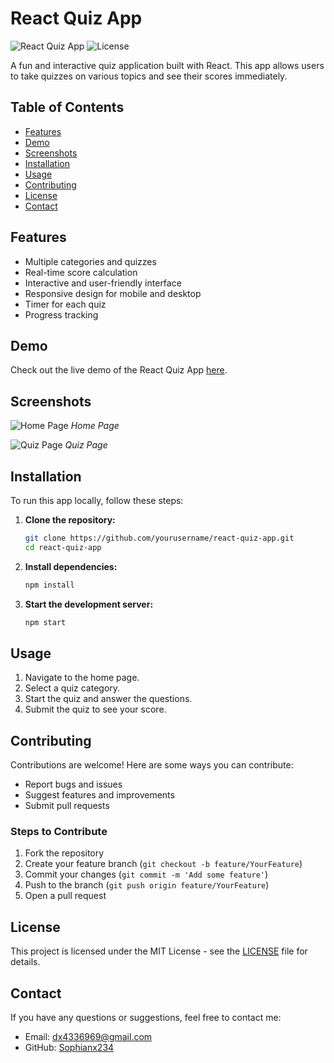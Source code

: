 # React Quiz App

![React Quiz App](https://img.shields.io/badge/react-^18.0.0-blue)
![License](https://img.shields.io/badge/license-MIT-green)

A fun and interactive quiz application built with React. This app allows users to take quizzes on various topics and see their scores immediately.

## Table of Contents

- [Features](#features)
- [Demo](#demo)
- [Screenshots](#screenshots)
- [Installation](#installation)
- [Usage](#usage)
- [Contributing](#contributing)
- [License](#license)
- [Contact](#contact)

## Features

- Multiple categories and quizzes
- Real-time score calculation
- Interactive and user-friendly interface
- Responsive design for mobile and desktop
- Timer for each quiz
- Progress tracking

## Demo

Check out the live demo of the React Quiz App [here](#).

## Screenshots

![Home Page](./react-quiz__1.png)
_Home Page_

![Quiz Page](./react-quiz__1.png)
_Quiz Page_

## Installation

To run this app locally, follow these steps:

1. **Clone the repository:**
   ```bash
   git clone https://github.com/yourusername/react-quiz-app.git
   cd react-quiz-app
   ```
2. **Install dependencies:**
   ```bash
   npm install
   ```
3. **Start the development server:**
   ```bash
   npm start
   ```

## Usage

1. Navigate to the home page.
2. Select a quiz category.
3. Start the quiz and answer the questions.
4. Submit the quiz to see your score.

## Contributing

Contributions are welcome! Here are some ways you can contribute:

- Report bugs and issues
- Suggest features and improvements
- Submit pull requests

### Steps to Contribute

1. Fork the repository
2. Create your feature branch (`git checkout -b feature/YourFeature`)
3. Commit your changes (`git commit -m 'Add some feature'`)
4. Push to the branch (`git push origin feature/YourFeature`)
5. Open a pull request

## License

This project is licensed under the MIT License - see the [LICENSE](LICENSE) file for details.

## Contact

If you have any questions or suggestions, feel free to contact me:

- Email: [dx4336969@gmail.com](mailto:dx4336969@gmail.com)
- GitHub: [Sophianx234](https://github.com/yourusername)
